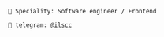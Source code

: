 <code>👷 Speciality: Software engineer / Frontend</code>

<code>💬 telegram: [@ilscc](https://telegram.me/ilsccc)</code>


